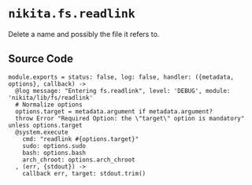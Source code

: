 
# `nikita.fs.readlink`

Delete a name and possibly the file it refers to.

## Source Code

    module.exports = status: false, log: false, handler: ({metadata, options}, callback) ->
      @log message: "Entering fs.readlink", level: 'DEBUG', module: 'nikita/lib/fs/readlink'
      # Normalize options
      options.target = metadata.argument if metadata.argument?
      throw Error "Required Option: the \"target\" option is mandatory" unless options.target
      @system.execute
        cmd: "readlink #{options.target}"
        sudo: options.sudo
        bash: options.bash
        arch_chroot: options.arch_chroot
      , (err, {stdout}) ->
        callback err, target: stdout.trim()
